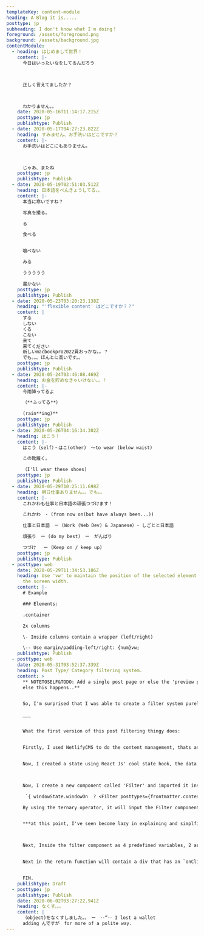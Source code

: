 ```yaml
---
templateKey: content-module
heading: A Blog it is.....
posttype: jp
subheading: I don't know what I'm doing！
foreground: /assets/foreground.png
background: /assets/background.jpg
contentModule:
  - heading: はじめまして世界！
    content: |-
      今日はいったいなをしてるんだろう



      正しく言えてましたか？



      わかりません。。
    date: 2020-05-16T11:14:17.215Z
    posttype: jp
    publishtype: Publish
  - date: 2020-05-17T04:27:23.822Z
    heading: すみません、お手洗いはどこですか？
    content: |-
      お手洗いはどこにもありません。



      じゃあ、またね
    posttype: jp
    publishtype: Publish
  - date: 2020-05-19T02:51:03.512Z
    heading: 日本語をべんきょうしてる。。
    content: |-
      本当に寒いですね？  

      写真を撮る﻿。  

      る﻿  

      食べる  


      喰べない  

      みる  

      ううううう  

      書かない
    posttype: jp
    publishtype: Publish
  - date: 2020-05-23T03:20:23.138Z
    heading: "'flexible content' はどこですか？？"
    content: |
      する
      しない
      くる
      こない
      来て
      来てください
      新しいmacbookpro2022買おっかな。。？
      でも。。。ほんとに高いです。。
    posttype: jp
    publishtype: Publish
  - date: 2020-05-24T03:46:08.469Z
    heading: お金を貯めなきゃいけない。。！
    content: |-
      今雨降ってるよ

      （**ふってる**）

      (rain**ing)**
    posttype: jp
    publishtype: Publish
  - date: 2020-05-26T04:16:34.302Z
    heading: はこう！
    content: |-
      はこう（self）・はこ(other)　〜to wear (below waist)

      この靴履く。

      （I'll wear these shoes)
    posttype: jp
    publishtype: Publish
  - date: 2020-05-29T10:25:11.698Z
    heading: 明日仕事ありません。。でも。。
    content: |-
      これかわも仕事と日本語の頑張つづけます！

      これかわ　- (from now on(but have always been...))

      仕事と日本語　ー (Work (Web Dev) & Japanese）- しごとと日本語

      頑張り　ー (do my best)　ー　がんばり

      つづけ 　ー (Keep on / keep up)
    posttype: jp
    publishtype: Publish
  - posttype: web
    date: 2020-05-29T11:34:53.186Z
    heading: Use 'vw' to maintain the position of the selected element relative to
      the screen width.
    content: |-
      # Example

      ### Elements:

      .container

      2x columns

      \- Inside columns contain a wrapper (left/right)

      \-- Use margin/padding-left/right: {num}vw;
    publishtype: Publish
  - posttype: web
    date: 2020-05-31T03:52:37.339Z
    heading: Post Type/ Category filtering system.
    content: >
      ** NOTETOSELF&TODO: Add a single post page or else the 'preview post' or
      else this happens..**


      So, I'm surprised that I was able to create a filter system purely on Javascript and some cool ES6 features as I usually use jQuery as it is what I usually use for Wordpress development.

      ___


      What the first version of this post filtering thingy does:


      Firstly, I used NetlifyCMS to do the content management, thats another whole story!


      Now, I created a state using React Js' cool state hook, the data set inside are the following, `windowOn` and `posts`, regarding `posts`, I used the `document.getElementByClassName` to get the repeated posts elements, but firstly since Gatsby/React is fast as fish (JAMstack ftw) the `document.getElementByClassName` should be executed when the DOM is ready, I used another hook that React has created for us called `useEffect`, which is essentially `componentDidMount()` that are used in class based components, what it does is once the the component is mounted on to the DOM, whatever the contents inside the `useEffect`/`componentDidMount()` will be executed. Ultimately, this is like using jQuery's `$(document).on('load',function(){});` or `.ready(function());`. Also, not to forget about the `windowOn`, it will be set to `true` inside the `useEffect()` function.



      Now, I create a new component called 'Filter' and imported it inside the index file, in the return function, I then add

       `{ windowState.windowOn  ? <Filter posttypes={frontmatter.contentModule} postData={windowState.posts}/> : 'loading'}`

      By using the ternary operator, it will input the Filter component to the DOM when `windowState` is true, else it will output `loading`. The data that are passed through are the current posted 'posts' and the available post filters that are being used.


      ***at this point, I've seen become lazy in explaining and simplfied it..***



      Next, Inside the filter component as 4 predefined variables, 2 arrays and 2 unset variables, the `filterArr` array will be populated with the available post types which are "web and jp" the `postArr` will be populated with the number of posts which will be sorted by their selected post type.


      Next in the return function will contain a div that has an `onClick` feature that runs the getFilter function that will pass through the clicked value's `data-type`. Inside the getFilter function it will run a for loop which will loop through all of the posted 'posts' and get their attribute, following that it will remove the `active` class from all of the posts containers and then using a conditional statement we check if the clicked filter matches the posts, if it is true it will add the `active` class to the matching posts.


      FIN.
    publishtype: Draft
  - posttype: jp
    publishtype: Publish
    date: 2020-06-02T03:27:22.941Z
    heading: なくす。。。
    content: |
      （object)をなくすしました。。　ー　‥“‥ I lost a wallet
      adding んですが　for more of a polite way.
---
```

